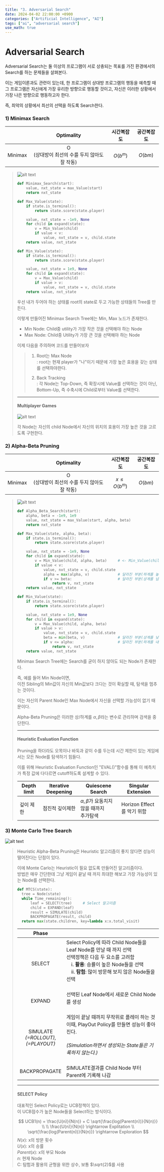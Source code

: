 ```yaml
---
title: "3. Adversarial Search"
date: 2024-04-02 22:00:00 +0900
categories: ["Artificial Intelligence", "AI"]
tags: ["ai", "adversarial search"]
use_math: true
---
```


# Adversarial Search

Adversarial Search는 둘 이상의 프로그램이 서로 상충되는 목표를 가진 환경에서의 Search를 하는 문제들을 살펴본다.

이는 게임이론과도 관련이 있는데, 한 프로그램이 상대방 프로그램의 행동을 예측할 때<br> 그 프로그램은 자신에게 가장 유리한 방향으로 행동할 것이고, 자신은 이러한 상황에서 가장 나은 방향으로 행동하고자 한다.

즉, 최악의 상황에서 최선의 선택을 하도록 Search한다.

### 1) Minimax Search

|  | Optimality | 시간복잡도 | 공간복잡도 | 
|:---:|:---:|:---:|:---:|
| Minimax | O<br>(상대방이 최선의 수를 두지 않아도 잘 작동) | $O(b^m)$ | $O(bm)$ |

> ![alt text](/assets/img/post/machine_learning/minimax_search.png)
> 
> ```python
> def Minimax_Search(start):
>     value, nxt_state = max_Value(start)
>     return nxt_state
> 
> def Max_Value(state):
>     if state.is_terminal():
>         return state.score(state.player)
> 
>     value, nxt_state = -1e9, None
>     for child in expand(state):
>         v = Min_Value(child)
>         if value < v:
>             value, nxt_state = v, child.state
>     return value, nxt_state
> 
> def Min_Value(state):
>     if state.is_terminal():
>         return state.score(state.player)
> 
>     value, nxt_state = 1e9, None
>     for child in expand(state):
>         v = Max_Value(child)
>         if value > v:
>             value, nxt_state = v, child.state
>     return value, nxt_state
> ```
>
> 우선 내가 두어야 하는 상태를 root의 state로 두고 가능한 상태들의 Tree를 만든다.
>
> 이렇게 만들어진 Minimax Search Tree에는 Min, Max 노드가 존재한다.<br>
> - Min Node: Child중 utility가 가장 작은 것을 선택해야 하는 Node
> - Max Node: Child중 Utility가 가장 큰 것을 선택해야 하는 Node
>
> 이제 다음을 주의하며 코드를 만들어보자
> 
>> 1. Root는 Max Node<br>
>>  : root는 현재 player가 "나"이기 때문에 가장 높은 효용을 갖는 상태를 선택하야한다.<br>
>>
>> 2. Back Tracking<br>
>>  : 각 Node는 Top-Down, 즉 확장시에 Value를 선택하는 것이 아닌,<br>
>>  Bottom-Up, 즉 수축시에 Child로부터 Value를 선택한다.
>
> ---
> #### Multiplayer Games
>
> ![alt text](/assets/img/post/machine_learning/minmax_multiplayer.png)
>
> 각 Node는 자신의 child Node에서 자신의 위치의 효용이 가장 높은 것을 고르도록 구현한다.


### 2) Alpha-Beta Pruning

|  | Optimality | 시간복잡도 | 공간복잡도 | 
|:---:|:---:|:---:|:---:|
| Minimax | O<br>(상대방이 최선의 수를 두지 않아도 잘 작동) | $x \leq O(b^m)$ | $O(bm)$ |

> ![alt text](/assets/img/post/machine_learning/alpha_beta_pruning.png)
>
> ```python
> def Alpha_Beta_Search(start):
>     alpha, beta = -1e9, 1e9
>     value, nxt_state = max_Value(start, alpha, beta)
>     return nxt_state
> 
> def Max_Value(state, alpha, beta):
>     if state.is_terminal():
>         return state.score(state.player)
> 
>     value, nxt_state = -1e9, None
>     for child in expand(state):
>         v = Min_Value(child, alpha, beta)     # <- Min_Value(child), 달라진 부분
>         if value < v:
>             value, nxt_state = v, child.state
>             alpha = max(alpha, v)             # 달라진 부분(하계를 높임)
>             if v >= beta:                     # 달라진 부분(상계를 넘어가면 pruning)
>                 return v, nxt_state           
>     return value, nxt_state
> 
> def Min_Value(state):
>     if state.is_terminal():
>         return state.score(state.player)
> 
>     value, nxt_state = 1e9, None
>     for child in expand(state):
>         v = Max_Value(child, alpha, beta)
>         if value > v:
>             value, nxt_state = v, child.state
>             beta = min(beta, v)               # 달라진 부분(상계를 낮춤)
>             if v <= alpha:                    # 달라진 부분(하계를 내려가면 pruning)
>                 return v, nxt_state
>     return value, nxt_state
> ```
>
> Minimax Search Tree에는 Search를 굳이 하지 않아도 되는 Node가 존재한다.
>
> 즉, 예를 들어 Min Node이면,<br>
> 이전 Sibling의 Min값이 자신의 Min값보다 크다는 것이 확실할 때, 탐색을 멈추는 것이다.
>
> 이는 자신의 Parent Node인 Max Node에서 자신을 선택할 가능성이 없기 때문이다.
>
> Alpha-Beta Pruning은 이러한 상/하계를 $\alpha, \beta$라는 변수로 관리하며 검색을 중단한다.
>
> ---
> #### Heuristic Evaluation Function
>
> Pruning을 하더라도 오목이나 바둑과 같이 수를 두는데 시간 제한이 있는 게임에서는 모든 Node를 탐색하기 힘들다.
>
> 이를 위해 Heuristic Evaluation Function인 "EVAL()"함수를 통해 이 예측치가 특정 값에 다다르면 cutoff하도록 설계할 수 있다.
>
> | Depth limit | Iterative Deepening | Quiescene Search | Singular Extension |
> | --- | --- | --- | --- |
> | 깊이 제한 | 점진적 깊이제한 | $\alpha, \beta$가 요동치지 않을 때까지<br> 추가탐색 | Horizon Effect를 막기 위함 |
> 

### 3) Monte Carlo Tree Search

![alt text](/assets/img/post/machine_learning/monte_carlo.png)

> Heuristic Alpha-Beta Pruning은 Heuristic 알고리즘이 좋지 않다면 성능이 떨어진다는 단점이 있다.
>
> 이에 Monte Carlo는 Heuristic이 필요 없도록 만들어진 알고리즘이다.<br>
> 방법은 매우 간단한데 그냥 게임이 끝날 때 까지 최대한 해보고 가장 가능성이 있는 Node를 선택한다.
>
> ```python
> def MTCS(state):
>   tree = Node(state)
>   while Time_remaining():
>       leaf = SELECT(tree)     # Select 알고리즘
>       child = EXPAND(leaf)
>       result = SIMULATE(child)
>       BACKPROPAGATE(result, child)
>   return max(state.children, key=lambda x:x.total_visit)
> ```
>
> | Phase | |
> |:---:|---|
> | SELECT | Select Policy에 따라 Child Node들을 Leaf Node를 만날 때 까지 선택<br>선택정책은 다음 두 요소를 고려함<br>　ⅰ. **활용**: 승률이 높은 Node들을 선택<br>　ⅱ. **탐험**: 많이 방문해 보지 않은 Node들을 선택<br>　 |
> | EXPAND | 선택된 Leaf Node에서 새로운 Child Node를  생성<br>　 |
> | SIMULATE<br>_(=ROLLOUT),<br>(=PLAYOUT)_| 게임이 끝날 때까지 무작위로 플레이 하는 것<br>이때, PlayOut Policy를 만들면 성능이 좋아진다.<br><br> _(Simulation하면서 생성되는 State들은 기록하지 않는다.)_<br>　 | 
> | BACKPROPAGATE | SIMULATE결과를 Child Node 부터 Parent에 기록해 나감 |
> 
> ---
> #### SELECT Policy
>
> 대표적인 Select Policy로는 UCB정책이 있다.<br>
> 이 UCB점수가 높은 Node들을 Select하는 방식이다.
>
> $$
> UCB1(n) = \frac{U(n)}{N(n)} + C \sqrt{\frac{log(Parent(n))}{N(n)}} \\
> \\
> \frac{U(n)}{N(n)} \rightarrow Explitation \\
> \sqrt{\frac{log(Parent(n))}{N(n)}} \rightarrow Exploration
> $$
> $N(x)$: x의 방문 횟수<br>
> $U(x)$: x의 승률<br>
> $Parent(x)$: x의 부모 Node<br> 
> $n$: 현재 Node<br>
> C: 탐험과 활용의 균형을 위한 상수, 보통 $\sqrt{2}$를 사용